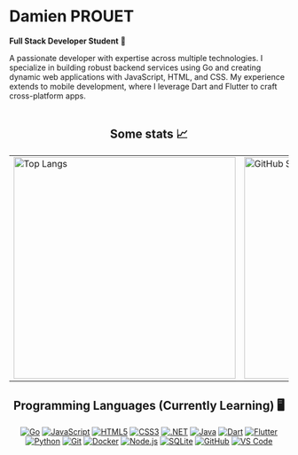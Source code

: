 # Damien PROUET 
**Full Stack Developer Student**  🤗

A passionate developer with expertise across multiple technologies. I specialize in building robust backend services using Go and creating dynamic web applications with JavaScript, HTML, and CSS. My experience extends to mobile development, where I leverage Dart and Flutter to craft cross-platform apps.  
<br>

<div align="center">

## Some stats 📈
<table>
 <tr>
   <td>
     <img src="https://github-readme-stats.vercel.app/api/top-langs/?username=Golden76z&layout=compact&langs_count=6&theme=tokyonight&hide_border=true&bg_color=0000" alt="Top Langs" width="400"/>
   </td>
   <td>
     <img src="https://github-readme-stats.vercel.app/api?username=Golden76z&theme=tokyonight&hide_border=true&bg_color=0000" alt="GitHub Stats" width="400"/>
   </td>
 </tr>
</table>


<!--
<table>
  <tr>
    <td>
       First image: Top Languages
      <img src="https://github-readme-stats.vercel.app/api/top-langs/?username=Golden76z&layout=compact&langs_count=6&theme=tokyonight&hide_border=true&bg_color=0000" alt="Top Langs" width="400"/>
    </td>
    <td>
      Second image: GitHub Streak
      <a href="https://git.io/streak-stats">
        <img src="https://github-readme-streak-stats.herokuapp.com?user=Golden76z&hide_border=true&locale=fr&background=0d1117&ring=52BFEA&stroke=52BFEA&fire=52BFEA&sideNums=FFFFFF&currStreakLabel=FFFFFF&sideLabels=FFFFFF&dates=FFFFFF&currStreakNum=FFFFFF" alt="GitHub Streak" width="500"/>
      </a>
    </td>
  </tr>
</table>
-->

## Programming Languages (Currently Learning) 🖥️
[![Go](https://skillicons.dev/icons?i=go)](https://golang.org/) 
[![JavaScript](https://skillicons.dev/icons?i=js)](https://developer.mozilla.org/en-US/docs/Web/JavaScript) 
[![HTML5](https://skillicons.dev/icons?i=html)](https://www.w3.org/html/) 
[![CSS3](https://skillicons.dev/icons?i=css)](https://developer.mozilla.org/en-US/docs/Web/CSS) 
[![.NET](https://skillicons.dev/icons?i=dotnet)](https://dotnet.microsoft.com/) 
[![Java](https://skillicons.dev/icons?i=java)](https://www.java.com/) 
[![Dart](https://skillicons.dev/icons?i=dart)](https://dart.dev/) 
[![Flutter](https://skillicons.dev/icons?i=flutter)](https://flutter.dev/) 
[![Python](https://skillicons.dev/icons?i=python)](https://www.python.org/) 
[![Git](https://skillicons.dev/icons?i=git)](https://git-scm.com/) 
[![Docker](https://skillicons.dev/icons?i=docker)](https://www.docker.com/) 
[![Node.js](https://skillicons.dev/icons?i=nodejs)](https://nodejs.org/) 
[![SQLite](https://skillicons.dev/icons?i=sqlite)](https://www.sqlite.org/) 
[![GitHub](https://skillicons.dev/icons?i=github)](https://github.com/) 
[![VS Code](https://skillicons.dev/icons?i=vscode)](https://code.visualstudio.com/)

</div>
<!--
**Golden76z/Golden76z** is a ✨ _special_ ✨ repository because its `README.md` (this file) appears on your GitHub profile.

Here are some ideas to get you started:

- 🔭 I’m currently working on ...
- 🌱 I’m currently learning ...
- 👯 I’m looking to collaborate on ...
- 🤔 I’m looking for help with ...
- 💬 Ask me about ...
- 📫 How to reach me: ...
- 😄 Pronouns: ...
- ⚡ Fun fact: ...
-->
